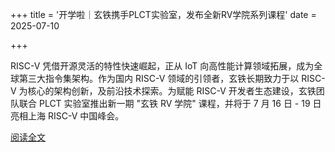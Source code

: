 +++
title = '开学啦｜玄铁携手PLCT实验室，发布全新RV学院系列课程'
date = 2025-07-10

+++

RISC-V 凭借开源灵活的特性快速崛起，正从 IoT 向高性能计算领域拓展，成为全球第三大指令集架构。作为国内 RISC-V 领域的引领者，玄铁长期致力于以 RISC-V 为核心的架构创新，及前沿技术探索。为赋能 RISC-V 开发者生态建设，玄铁团队联合 PLCT 实验室推出新一期 "玄铁 RV 学院" 课程，并将于 7 月 16 日 - 19 日亮相上海 RISC-V 中国峰会。

[阅读全文](https://mp.weixin.qq.com/s/5U8HmjdQN7enfyLlYcMNpQ)

